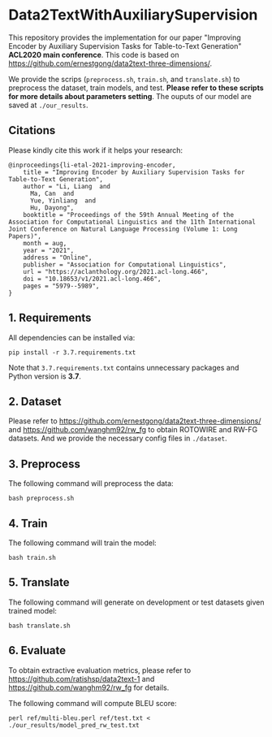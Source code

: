 # Data2TextWithAuxiliarySupervision


This repository provides the implementation for our paper "Improving Encoder by Auxiliary Supervision Tasks for Table-to-Text Generation" **ACL2020 main conference**. This code is based on https://github.com/ernestgong/data2text-three-dimensions/.

We provide the scrips (`preprocess.sh`, `train.sh`, and `translate.sh`) to preprocess the dataset, train models, and test. **Please refer to these scripts for more details about parameters setting**. The ouputs of our model are saved at `./our_results`.

## Citations

Please kindly cite this work if it helps your research:

```
@inproceedings{li-etal-2021-improving-encoder,
    title = "Improving Encoder by Auxiliary Supervision Tasks for Table-to-Text Generation",
    author = "Li, Liang  and
      Ma, Can  and
      Yue, Yinliang  and
      Hu, Dayong",
    booktitle = "Proceedings of the 59th Annual Meeting of the Association for Computational Linguistics and the 11th International Joint Conference on Natural Language Processing (Volume 1: Long Papers)",
    month = aug,
    year = "2021",
    address = "Online",
    publisher = "Association for Computational Linguistics",
    url = "https://aclanthology.org/2021.acl-long.466",
    doi = "10.18653/v1/2021.acl-long.466",
    pages = "5979--5989",
}
```



## 1. Requirements

All dependencies can be installed via:

```
pip install -r 3.7.requirements.txt
```

Note that `3.7.requirements.txt` contains unnecessary packages and Python version is **3.7**.

## 2. Dataset

Please refer to https://github.com/ernestgong/data2text-three-dimensions/ and https://github.com/wanghm92/rw_fg to obtain ROTOWIRE and RW-FG datasets. And we provide the necessary config files in `./dataset`.

## 3. Preprocess

The following command will preprocess the data:

```
bash preprocess.sh
```

## 4. Train

The following command will train the model:

```
bash train.sh
```

## 5. Translate

The following command will generate on development or test datasets given trained model:

```
bash translate.sh
```

## 6. Evaluate

To obtain extractive evaluation metrics, please refer to https://github.com/ratishsp/data2text-1 and https://github.com/wanghm92/rw_fg for details.

The following command will compute BLEU score:

```
perl ref/multi-bleu.perl ref/test.txt < ./our_results/model_pred_rw_test.txt
```

